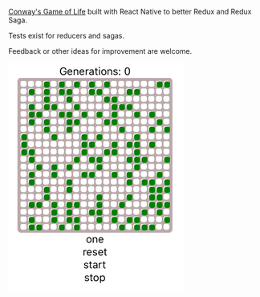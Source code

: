 [Conway's Game of Life](https://en.wikipedia.org/wiki/Conway%27s_Game_of_Life_) built with React Native to better Redux and Redux Saga.

Tests exist for reducers and sagas.

Feedback or other ideas for improvement are welcome.

![screen shot](/screenshot.png)
